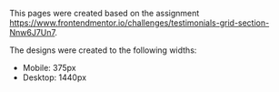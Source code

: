 This pages were created based on the assignment https://www.frontendmentor.io/challenges/testimonials-grid-section-Nnw6J7Un7.

The designs were created to the following widths:

- Mobile: 375px
- Desktop: 1440px
